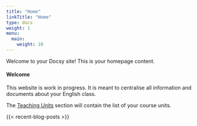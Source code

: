 ```yaml
---
title: "Home"
linkTitle: "Home"
type: docs
weight: 1
menu:
  main:
    weight: 10
---
```


Welcome to your Docsy site! This is your homepage content.

#### Welcome

This website is work in progress. It is meant to centralise all information and documents about your English class. 




The [Teaching Units](/docs/) section will contain the list of your course units.


{{< recent-blog-posts >}}
